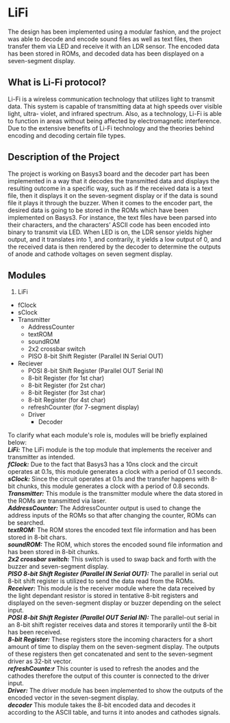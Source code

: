 # LiFi
The design has been implemented using a modular fashion, and the project was able to decode and encode sound files as well as text files, then transfer them via LED and receive it with an LDR sensor. The encoded data has been stored in ROMs, and decoded data has been displayed on a seven-segment display.

## What is Li-Fi protocol?
Li-Fi is a wireless communication technology that utilizes light to transmit data. This system is capable of transmitting data at high speeds over visible light, ultra- violet, and infrared spectrum. Also, as a technology, Li-Fi is able to function in areas without being affected by electromagnetic interference. Due to the extensive benefits of Li-Fi technology and the theories behind encoding and decoding certain file types.

## Description of the Project
The project is working on Basys3 board and the decoder part has been implemented in a way that it decodes the transmitted data and displays the resulting outcome in a specific way, such as if the received data is a text file, then it displays it on the seven-segment display or if the data is sound file it plays it through the buzzer. When it comes to the encoder part, the desired data is going to be stored in the ROMs which have been implemented on Basys3. For instance, the text files have been parsed into their characters, and the characters’ ASCII code has been encoded into binary to transmit via LED. When LED is on, the LDR sensor yields higher output, and it translates into 1, and contrarily, it yields a low output of 0, and the received data is then rendered by the decoder to determine the outputs of anode and cathode voltages on seven segment display.

## Modules
1. LiFi
  - fClock
  - sClock
  - Transmitter
    - AddressCounter
    - textROM
    - soundROM
    - 2x2 crossbar switch
    - PISO 8-bit Shift Register (Parallel IN Serial OUT)
  - Reciever
    - POSI 8-bit Shift Register (Parallel OUT Serial IN)
    - 8-bit Register (for 1st char)
    - 8-bit Register (for 2st char)
    - 8-bit Register (for 3st char)
    - 8-bit Register (for 4st char)
    - refreshCounter (for 7-segment display)
    - Driver
      - Decoder

To clarify what each module's role is, modules will be briefly explained below:<br />
***LiFi:***
The LiFi module is the top module that implements the receiver and transmitter as intended.<br />
***fClock:***
Due to the fact that Basys3 has a 10ns clock and the circuit operates at 0.1s, this module generates a clock with a period of 0.1 seconds.<br />
***sClock:***
Since the circuit operates at 0.1s and the transfer happens with 8-bit chunks, this module generates a clock with a period of 0.8 seconds.<br />
***Transmitter:***
This module is the transmitter module where the data stored in the ROMs are transmitted via laser.<br />
***AddressCounter:***
The AddressCounter output is used to change the address inputs of the ROMs so that after changing the counter, ROMs can be searched.  <br />
***textROM:***
The ROM stores the encoded text file information and has been stored in 8-bit chars.<br />
***soundROM:***
The ROM, which stores the encoded sound file information and has been stored in 8-bit chunks.<br />
***2x2 crossbar switch:***
This switch is used to swap back and forth with the buzzer and seven-segment display.<br />
***PISO 8-bit Shift Register (Parallel IN Serial OUT):***
The parallel in serial out 8-bit shift register is utilized to send the data read from the ROMs.<br />
***Receiver:***
This module is the receiver module where the data received by the light dependant resistor is stored in tentative 8-bit registers and displayed on the seven-segment display or buzzer depending on the select input.<br />
***POSI 8-bit Shift Register (Parallel OUT Serial IN):***
The parallel-out serial in an 8-bit shift register receives data and stores it temporarily until the 8-bit has been received.<br />
***8-bit Register:***
These registers store the incoming characters for a short amount of time to display them on the seven-segment display. The outputs of these registers then get concatenated and sent to the seven-segment driver as 32-bit vector.<br />
***refreshCounte:r***
This counter is used to refresh the anodes and the cathodes therefore the output of this counter is connected to the driver input.<br />
***Driver:***
The driver module has been implemented to show the outputs of the encoded vector in the seven-segment display.<br />
***decoder***
This module takes the 8-bit encoded data and decodes it according to the ASCII table, and turns it into anodes and cathodes signals.<br />
